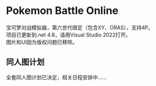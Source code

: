 # Pokemon Battle Online

宝可梦对战模拟器，第六世代限定（包含XY、ORAS），支持4P。  
项目已更新到.net 4.8，请用Visual Studio 2022打开。  
图片和UI因为版权问题已移除。

## 同人图计划
全套同人图计划已决定，相关日程安排中……
